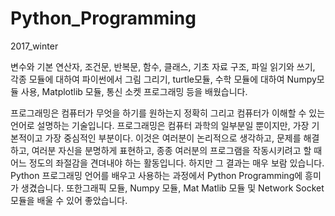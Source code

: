 # Python_Programming
2017_winter

변수와 기본 연산자, 조건문, 반복문, 함수, 클래스, 기초 자료 구조, 파일 읽기와 쓰기, 각종 모듈에 대하여 파이썬에서 그림 그리기, turtle모듈, 수학 모듈에 대하여 Numpy모듈 사용, Matplotlib 모듈, 통신 소켓 프로그래밍 등을 배웠습니다.

프로그래밍은 컴퓨터가 무엇을 하기를 원하는지 정확히 그리고 컴퓨터가 이해할 수 있는 언어로 설명하는 기술입니다. 프로그래밍은 컴퓨터 과학의 일부분일 뿐이지만, 가장 기본적이고 가장 중심적인 부분이다. 이것은 여러분이 논리적으로 생각하고, 문제를 해결하고, 여러분 자신을 분명하게 표현하고, 종종 여러분의 프로그램을 작동시키려고 할 때 어느 정도의 좌절감을 견뎌내야 하는 활동입니다. 하지만 그 결과는 매우 보람 있습니다.
Python 프로그래밍 언어를 배우고 사용하는 과정에서 Python Programming에 흥미가 생겼습니다. 또한그래픽 모듈, Numpy 모듈, Mat Matlib 모듈 및 Network Socket 모듈을 배울 수 있어 좋았습니다.

